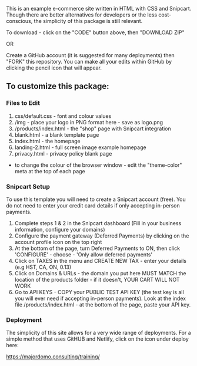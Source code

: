 This is an example e-commerce site written in HTML with CSS and Snipcart.  Though there are better alternatives for developers or the less cost-conscious, the simplicity of this package is still relevant.

To download - click on the "CODE" button above, then "DOWNLOAD ZIP"

OR

Create a GitHub account (it is suggested for many deployments) then "FORK" this repository.  You can make all your edits within GitHub by clicking the pencil icon that will appear.

## To customize this package:

### Files to Edit

1) css/default.css - font and colour values
2) /img - place your logo in PNG format here - save as logo.png
3) /products/index.html - the "shop" page with Snipcart integration
4) blank.html - a blank template page
5) index.html - the homepage
6) landing-2.html - full screen image example homepage
7) privacy.html - privacy policy blank page

* to change the colour of the browser window - edit the "theme-color" meta at the top of each page

### Snipcart Setup

To use this template you will need to create a Snipcart account (free).  You do not need to enter your credit card details if only accepting in-person payments.

1) Complete steps 1 & 2 in the Snipcart dashboard (Fill in your business information, configure your domains)
2) Configure the payment gateway (Deferred Payments) by clicking on the account profile icon on the top right
3) At the bottom of the page, turn Deferred Payments to ON, then click 'CONFIGURE' - choose - 'Only allow deferred payments'
4) Click on TAXES in the menu and CREATE NEW TAX - enter your details (e.g HST, CA, ON, 0.13)
5) Click on Domains & URLs - the domain you put here MUST MATCH the location of the products folder - if it doesn't, YOUR CART WILL NOT WORK
6) Go to API KEYS - COPY your PUBLIC TEST API KEY (the test key is all you will ever need if accepting in-person payments).  Look at the index file /products/index.html - at the bottom of the page, paste your API key.

### Deployment

The simplicity of this site allows for a very wide range of deployments.  For a simple method that uses GitHUB and Netlify, click on the icon under deploy here:

https://majordomo.consulting/training/

